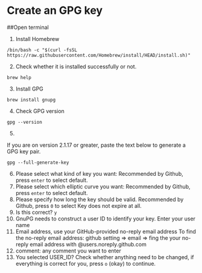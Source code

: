 # Create an GPG key

##Open terminal
1. Install Homebrew 
```
/bin/bash -c "$(curl -fsSL https://raw.githubusercontent.com/Homebrew/install/HEAD/install.sh)"
```
2. Check whether it is installed successfully or not. 
```
brew help
```
3. Install GPG
```
brew install gnupg
```
4. Check GPG version
```
gpg --version
```
5. 
If you are on version 2.1.17 or greater, paste the text below to generate a GPG key pair.
```
gpg --full-generate-key
```
6. Please select what kind of key you want:
Recommended by Github, press ```enter``` to select default.
7. Please select which elliptic curve you want:
Recommended by Github, press ```enter``` to select default.
8. Please specify how long the key should be valid.
Recommended by Github, press ```0``` to select Key does not expire at all.
9. Is this correct? ```y```
10. GnuPG needs to construct a user ID to identify your key.
Enter your user name
11. Email address, use your GitHub-provided no-reply email address
To find the no-reply email address: github setting => email => fing the your no-reply email address with @users.noreply.github.com
12. comment: any comment you want to enter
13. You selected USER_ID?
Check whether anything need to be changed, if everything is correct for you, press ```o``` (okay) to continue.



